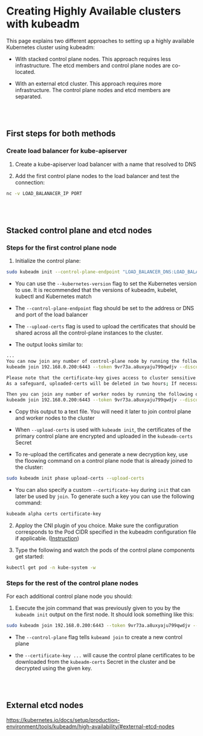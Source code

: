# Creating Highly Available clusters with kubeadm

This page explains two different approaches to setting up a highly available Kubernetes cluster using kubeadm:

- With stacked control plane nodes. This approach requires less infrastructure. The etcd members and control plane nodes are co-located.

- With an external etcd cluster. This approach requires more infrastructure. The control plane nodes and etcd members are separated.

<br></br>

## First steps for both methods

### Create load balancer for kube-apiserver

1. Create a kube-apiserver load balancer with a name that resolved to DNS

2. Add the first control plane nodes to the load balancer and test the connection:

```sh
nc -v LOAD_BALANACER_IP PORT
```

<br></br>

## Stacked control plane and etcd nodes

### Steps for the first control plane node

1. Initialize the control plane:

```sh
sudo kubeadm init --control-plane-endpoint "LOAD_BALANCER_DNS:LOAD_BALANCER_PORT" --upload-certs
```

- You can use the `--kubernetes-version` flag to set the Kubernetes version to use. It is recommended that the versions of kubeadm, kubelet, kubectl and Kubernetes match

- The `--control-plane-endpoint` flag should be set to the address or DNS and port of the load balancer

- The `--upload-certs` flag is used to upload the certificates that should be shared across all the control-plane instances to the cluster.

- The output looks similar to:

```sh
...
You can now join any number of control-plane node by running the following command on each as a root:
kubeadm join 192.168.0.200:6443 --token 9vr73a.a8uxyaju799qwdjv --discovery-token-ca-cert-hash sha256:7c2e69131a36ae2a042a339b33381c6d0d43887e2de83720eff5359e26aec866 --control-plane --certificate-key f8902e114ef118304e561c3ecd4d0b543adc226b7a07f675f56564185ffe0c07

Please note that the certificate-key gives access to cluster sensitive data, keep it secret!
As a safeguard, uploaded-certs will be deleted in two hours; If necessary, you can use kubeadm init phase upload-certs to reload certs afterward.

Then you can join any number of worker nodes by running the following on each as root:
kubeadm join 192.168.0.200:6443 --token 9vr73a.a8uxyaju799qwdjv --discovery-token-ca-cert-hash sha256:7c2e69131a36ae2a042a339b33381c6d0d43887e2de83720eff5359e26aec866
```

- Copy this output to a text file. You will need it later to join control plane and worker nodes to the cluster

- When `--upload-certs` is used with `kubeadm init`, the certificates of the primary control plane are encrypted and uploaded in the `kubeadm-certs` Secret

- To re-upload the certificates and generate a new decryption key, use the floowing command on a control plane node that is already joined to the cluster:

```sh
sudo kubeadm init phase upload-certs --upload-certs
```

- You can also specify a custom `--certificate-key` during `init` that can later be used by `join`. To generate such a key you can use the following command:

```sh
kubeadm alpha certs certificate-key
```

2. Apploy the CNI plugin of you choice. Make sure the configuration corresponds to the Pod CIDR specified in the kubeadm configuration file if applicable. ([Instruction](https://kubernetes.io/docs/setup/production-environment/tools/kubeadm/create-cluster-kubeadm/#pod-network))

3. Type the following and watch the pods of the control plane components get started:

```sh
kubectl get pod -n kube-system -w
```

### Steps for the rest of the control plane nodes

For each additional control plane node you should:

1. Execute the join command that was previously given to you by the `kubeadm init` output on the first node. It should look something like this:

```sh
sudo kubeadm join 192.168.0.200:6443 --token 9vr73a.a8uxyaju799qwdjv --discovery-token-ca-cert-hash sha256:7c2e69131a36ae2a042a339b33381c6d0d43887e2de83720eff5359e26aec866 --control-plane --certificate-key f8902e114ef118304e561c3ecd4d0b543adc226b7a07f675f56564185ffe0c07
```

- The `--control-plane` flag tells `kubeamd join` to create a new control plane

- the `--certificate-key ...` will cause the control plane certificates to be downloaded from the `kubeadm-certs` Secret in the cluster and be decrypted using the given key.

<br></br>

## External etcd nodes
https://kubernetes.io/docs/setup/production-environment/tools/kubeadm/high-availability/#external-etcd-nodes
